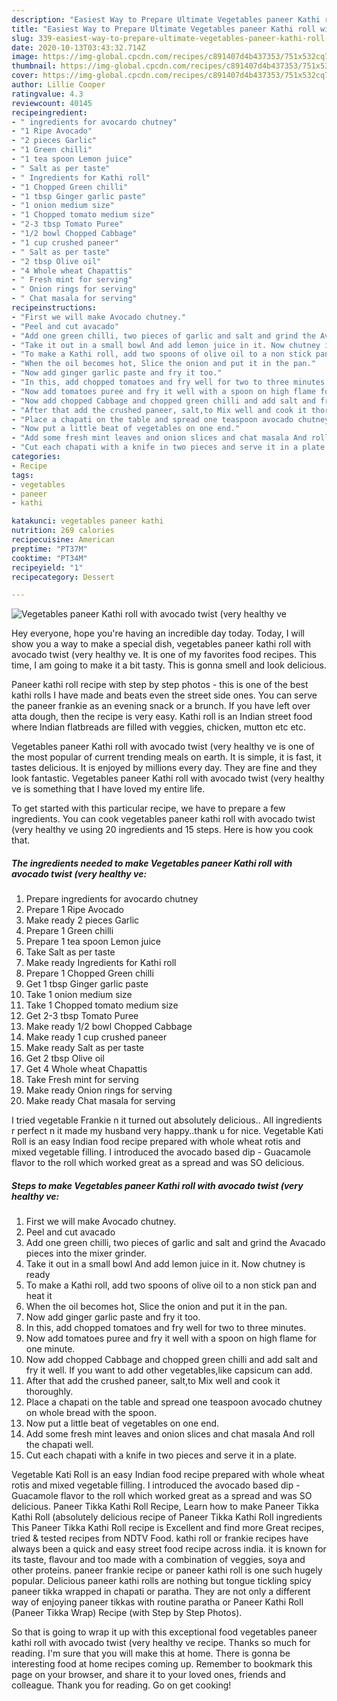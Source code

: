 ```yaml
---
description: "Easiest Way to Prepare Ultimate Vegetables paneer Kathi roll with avocado twist (very healthy ve"
title: "Easiest Way to Prepare Ultimate Vegetables paneer Kathi roll with avocado twist (very healthy ve"
slug: 339-easiest-way-to-prepare-ultimate-vegetables-paneer-kathi-roll-with-avocado-twist-very-healthy-ve
date: 2020-10-13T03:43:32.714Z
image: https://img-global.cpcdn.com/recipes/c891407d4b437353/751x532cq70/vegetables-paneer-kathi-roll-with-avocado-twist-very-healthy-ve-recipe-main-photo.jpg
thumbnail: https://img-global.cpcdn.com/recipes/c891407d4b437353/751x532cq70/vegetables-paneer-kathi-roll-with-avocado-twist-very-healthy-ve-recipe-main-photo.jpg
cover: https://img-global.cpcdn.com/recipes/c891407d4b437353/751x532cq70/vegetables-paneer-kathi-roll-with-avocado-twist-very-healthy-ve-recipe-main-photo.jpg
author: Lillie Cooper
ratingvalue: 4.3
reviewcount: 40145
recipeingredient:
- " ingredients for avocardo chutney"
- "1 Ripe Avocado"
- "2 pieces Garlic"
- "1 Green chilli"
- "1 tea spoon Lemon juice"
- " Salt as per taste"
- " Ingredients for Kathi roll"
- "1 Chopped Green chilli"
- "1 tbsp Ginger garlic paste"
- "1 onion medium size"
- "1 Chopped tomato medium size"
- "2-3 tbsp Tomato Puree"
- "1/2 bowl Chopped Cabbage"
- "1 cup crushed paneer"
- " Salt as per taste"
- "2 tbsp Olive oil"
- "4 Whole wheat Chapattis"
- " Fresh mint for serving"
- " Onion rings for serving"
- " Chat masala for serving"
recipeinstructions:
- "First we will make Avocado chutney."
- "Peel and cut avacado"
- "Add one green chilli, two pieces of garlic and salt and grind the Avacado pieces into the mixer grinder."
- "Take it out in a small bowl And add lemon juice in it. Now chutney is ready"
- "To make a Kathi roll, add two spoons of olive oil to a non stick pan and heat it"
- "When the oil becomes hot, Slice the onion and put it in the pan."
- "Now add ginger garlic paste and fry it too."
- "In this, add chopped tomatoes and fry well for two to three minutes."
- "Now add tomatoes puree and fry it well with a spoon on high flame for one minute."
- "Now add chopped Cabbage and chopped green chilli and add salt and fry it well. If you want to add other vegetables,like capsicum can add."
- "After that add the crushed paneer, salt,to Mix well and cook it thoroughly."
- "Place a chapati on the table and spread one teaspoon avocado chutney on whole bread with the spoon."
- "Now put a little beat of vegetables on one end."
- "Add some fresh mint leaves and onion slices and chat masala And roll the chapati well."
- "Cut each chapati with a knife in two pieces and serve it in a plate."
categories:
- Recipe
tags:
- vegetables
- paneer
- kathi

katakunci: vegetables paneer kathi 
nutrition: 269 calories
recipecuisine: American
preptime: "PT37M"
cooktime: "PT34M"
recipeyield: "1"
recipecategory: Dessert

---
```



![Vegetables paneer Kathi roll with avocado twist (very healthy ve](https://img-global.cpcdn.com/recipes/c891407d4b437353/751x532cq70/vegetables-paneer-kathi-roll-with-avocado-twist-very-healthy-ve-recipe-main-photo.jpg)

Hey everyone, hope you're having an incredible day today. Today, I will show you a way to make a special dish, vegetables paneer kathi roll with avocado twist (very healthy ve. It is one of my favorites food recipes. This time, I am going to make it a bit tasty. This is gonna smell and look delicious.

Paneer kathi roll recipe with step by step photos - this is one of the best kathi rolls I have made and beats even the street side ones. You can serve the paneer frankie as an evening snack or a brunch. If you have left over atta dough, then the recipe is very easy. Kathi roll is an Indian street food where Indian flatbreads are filled with veggies, chicken, mutton etc etc.

Vegetables paneer Kathi roll with avocado twist (very healthy ve is one of the most popular of current trending meals on earth. It is simple, it is fast, it tastes delicious. It is enjoyed by millions every day. They are fine and they look fantastic. Vegetables paneer Kathi roll with avocado twist (very healthy ve is something that I have loved my entire life.


To get started with this particular recipe, we have to prepare a few ingredients. You can cook vegetables paneer kathi roll with avocado twist (very healthy ve using 20 ingredients and 15 steps. Here is how you cook that.

<!--inarticleads1-->

##### The ingredients needed to make Vegetables paneer Kathi roll with avocado twist (very healthy ve:

1. Prepare  ingredients for avocardo chutney
1. Prepare 1 Ripe Avocado
1. Make ready 2 pieces Garlic
1. Prepare 1 Green chilli
1. Prepare 1 tea spoon Lemon juice
1. Take  Salt as per taste
1. Make ready  Ingredients for Kathi roll
1. Prepare 1 Chopped Green chilli
1. Get 1 tbsp Ginger garlic paste
1. Take 1 onion medium size
1. Take 1 Chopped tomato medium size
1. Get 2-3 tbsp Tomato Puree
1. Make ready 1/2 bowl Chopped Cabbage
1. Make ready 1 cup crushed paneer
1. Make ready  Salt as per taste
1. Get 2 tbsp Olive oil
1. Get 4 Whole wheat Chapattis
1. Take  Fresh mint for serving
1. Make ready  Onion rings for serving
1. Make ready  Chat masala for serving


I tried vegetable Frankie n it turned out absolutely delicious.. All ingredients r perfect n it made my husband very happy..thank u for nice. Vegetable Kati Roll is an easy Indian food recipe prepared with whole wheat rotis and mixed vegetable filling. I introduced the avocado based dip - Guacamole flavor to the roll which worked great as a spread and was SO delicious. 

<!--inarticleads2-->

##### Steps to make Vegetables paneer Kathi roll with avocado twist (very healthy ve:

1. First we will make Avocado chutney.
1. Peel and cut avacado
1. Add one green chilli, two pieces of garlic and salt and grind the Avacado pieces into the mixer grinder.
1. Take it out in a small bowl And add lemon juice in it. Now chutney is ready
1. To make a Kathi roll, add two spoons of olive oil to a non stick pan and heat it
1. When the oil becomes hot, Slice the onion and put it in the pan.
1. Now add ginger garlic paste and fry it too.
1. In this, add chopped tomatoes and fry well for two to three minutes.
1. Now add tomatoes puree and fry it well with a spoon on high flame for one minute.
1. Now add chopped Cabbage and chopped green chilli and add salt and fry it well. If you want to add other vegetables,like capsicum can add.
1. After that add the crushed paneer, salt,to Mix well and cook it thoroughly.
1. Place a chapati on the table and spread one teaspoon avocado chutney on whole bread with the spoon.
1. Now put a little beat of vegetables on one end.
1. Add some fresh mint leaves and onion slices and chat masala And roll the chapati well.
1. Cut each chapati with a knife in two pieces and serve it in a plate.


Vegetable Kati Roll is an easy Indian food recipe prepared with whole wheat rotis and mixed vegetable filling. I introduced the avocado based dip - Guacamole flavor to the roll which worked great as a spread and was SO delicious. Paneer Tikka Kathi Roll Recipe, Learn how to make Paneer Tikka Kathi Roll (absolutely delicious recipe of Paneer Tikka Kathi Roll ingredients This Paneer Tikka Kathi Roll recipe is Excellent and find more Great recipes, tried &amp; tested recipes from NDTV Food. kathi roll or frankie recipes have always been a quick and easy street food recipe across india. it is known for its taste, flavour and too made with a combination of veggies, soya and other proteins. paneer frankie recipe or paneer kathi roll is one such hugely popular. Delicious paneer kathi rolls are nothing but tongue tickling spicy paneer tikka wrapped in chapati or paratha. They are not only a different way of enjoying paneer tikkas with routine paratha or Paneer Kathi Roll (Paneer Tikka Wrap) Recipe (with Step by Step Photos). 

So that is going to wrap it up with this exceptional food vegetables paneer kathi roll with avocado twist (very healthy ve recipe. Thanks so much for reading. I'm sure that you will make this at home. There is gonna be interesting food at home recipes coming up. Remember to bookmark this page on your browser, and share it to your loved ones, friends and colleague. Thank you for reading. Go on get cooking!
